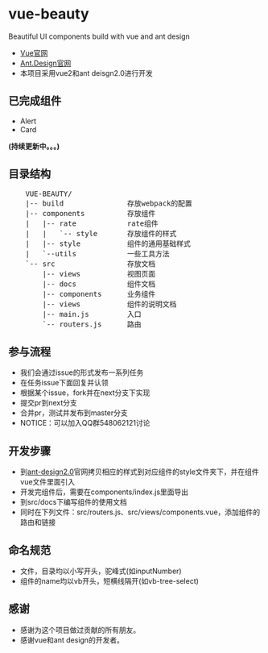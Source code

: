 # vue-beauty
Beautiful  UI components build with vue and ant design

- [Vue官网](http://vuejs.org/)
- [Ant.Design官网](http://beta.ant.design/)
- 本项目采用vue2和ant deisgn2.0进行开发

## 已完成组件
- Alert
- Card


**(持续更新中。。。)**

## 目录结构
<pre>
    VUE-BEAUTY/
    |-- build               存放webpack的配置
    |-- components          存放组件
    |   |-- rate            rate组件
    |   |   `-- style       存放组件的样式
    |   |-- style           组件的通用基础样式
    |   `--utils            一些工具方法
    `-- src                 存放文档
        |-- views           视图页面
        |-- docs            组件文档
        |-- components      业务组件
        |-- views           组件的说明文档
        |-- main.js         入口
        `-- routers.js      路由
</pre>

## 参与流程

- 我们会通过issue的形式发布一系列任务
- 在任务issue下面回复并认领
- 根据某个issue，fork并在next分支下实现
- 提交pr到next分支
- 合并pr，测试并发布到master分支
- NOTICE：可以加入QQ群548062121讨论

## 开发步骤
- 到[ant-design2.0](https://github.com/ant-design/ant-design/tree/master/components)官网拷贝相应的样式到对应组件的style文件夹下，并在组件vue文件里面引入
- 开发完组件后，需要在components/index.js里面导出
- 到src/docs下编写组件的使用文档
- 同时在下列文件：src/routers.js、src/views/components.vue，添加组件的路由和链接

## 命名规范
- 文件，目录均以小写开头，驼峰式(如inputNumber)
- 组件的name均以vb开头，短横线隔开(如vb-tree-select)

## 感谢
- 感谢为这个项目做过贡献的所有朋友。
- 感谢vue和ant design的开发者。
